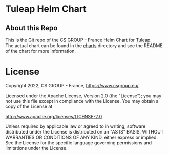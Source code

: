 # Tuleap Helm Chart

## About this Repo

This is the Git repo of the CS GROUP - France Helm Chart for [Tuleap](https://tuleap.org).  
The actual chart can be found in the [charts](charts/tuleap) directory and see the README of the chart for more information. 

# License

Copyright 2022, CS GROUP - France, https://www.csgroup.eu/

Licensed under the Apache License, Version 2.0 (the "License"); you may not use this file except in compliance with the License. You may obtain a copy of the License at

http://www.apache.org/licenses/LICENSE-2.0

Unless required by applicable law or agreed to in writing, software distributed under the License is distributed on an "AS IS" BASIS, WITHOUT WARRANTIES OR CONDITIONS OF ANY KIND, either express or implied. See the License for the specific language governing permissions and limitations under the License.
